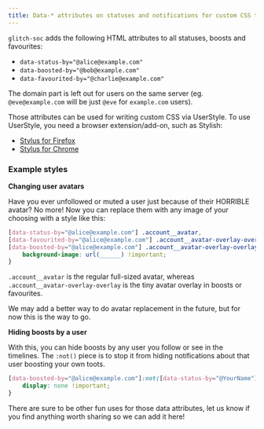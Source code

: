 ```yaml
---
title: Data-* attributes on statuses and notifications for custom CSS targeting
---
```


`glitch-soc` adds the following HTML attributes to all statuses, boosts and favourites:

- `data-status-by="@alice@example.com"`
- `data-boosted-by="@bob@example.com"`
- `data-favourited-by="@charlie@example.com"`

The domain part is left out for users on the same server (eg. `@eve@example.com` will be just
`@eve` for `example.com` users).

Those attributes can be used for writing custom CSS via UserStyle. To use UserStyle, you need
a browser extension/add-on, such as Stylish:

- [Stylus for Firefox][StyFF]
- [Stylus for Chrome][StyGC]

### Example styles

**Changing user avatars**

Have you ever unfollowed or muted a user just because of their HORRIBLE avatar? No more!
Now you can replace them with any image of your choosing with a style like this:

```css
[data-status-by="@alice@example.com"] .account__avatar,
[data-favourited-by="@alice@example.com"] .account__avatar-overlay-overlay,
[data-boosted-by="@alice@example.com"] .account__avatar-overlay-overlay {
    background-image: url(______) !important;
}
```

`.account__avatar` is the regular full-sized avatar, whereas `.account__avatar-overlay-overlay` is the
tiny avatar overlay in boosts or favourites.

We may add a better way to do avatar replacement in the future, but for now this is the way to go.

**Hiding boosts by a user**

With this, you can hide boosts by any user you follow or see in the timelines. The `:not()` piece
is to stop it from hiding notifications about that user boosting your own toots.

```css
[data-boosted-by="@alice@example.com"]:not([data-status-by="@YourName"]) {
	display: none !important;
}
```

There are sure to be other fun uses for those data attributes, let us know if you find anything worth
sharing so we can add it here!

[StyFF]: https://addons.mozilla.org/en-US/firefox/addon/styl-us/
[StyGC]: https://chrome.google.com/webstore/detail/stylus/clngdbkpkpeebahjckkjfobafhncgmne
